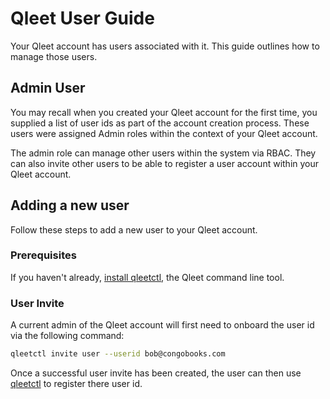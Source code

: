# Qleet User Guide

Your Qleet account has users associated with it. This guide outlines how to manage those users.

## Admin User

You may recall when you created your Qleet account for the first time, you supplied a list of user ids as part of the account creation process. These users were assigned Admin roles within the context of your Qleet account.

The admin role can manage other users within the system via RBAC. They can also invite other users to be able to register a user account within your Qleet account.

## Adding a new user
Follow these steps to add a new user to your Qleet account.

### Prerequisites

If you haven't already, [install qleetctl](/guides/install-qleetctl), the Qleet
command line tool.

### User Invite

A current admin of the Qleet account will first need to onboard the user id via the following command:

```bash
qleetctl invite user --userid bob@congobooks.com
```

Once a successful user invite has been created, the user can then use [qleetctl]((/guides/install-qleetctl)) to register there user id.

